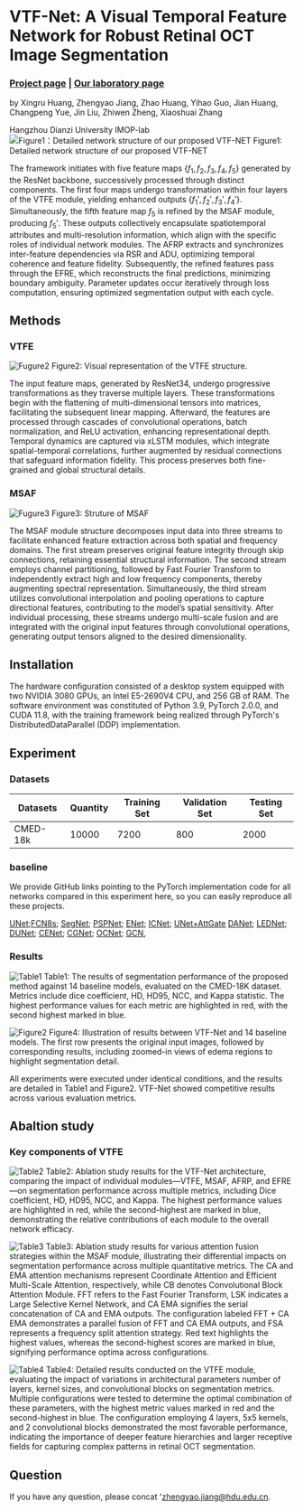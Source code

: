 
# VTF-Net: A Visual Temporal Feature Network for Robust Retinal OCT Image Segmentation
### [Project page](https://github.com/IMOP-lab/VTF-Net-Pytorch) | [Our laboratory page](https://github.com/IMOP-lab)
by Xingru Huang, Zhengyao Jiang, Zhao Huang, Yihao Guo, Jian Huang, Changpeng Yue, Jin Liu, Zhiwen Zheng, Xiaoshuai Zhang

Hangzhou Dianzi University IMOP-lab
![Figure1：Detailed network structure of our proposed VTF-NET](https://github.com/IMOP-lab/VTF-Net-Pytorch/blob/main/figures/Fig2.png)
Figure1: Detailed network structure of our proposed VTF-NET

The framework initiates with five feature maps $\{f_1, f_2, f_3, f_4, f_5\}$ generated by the ResNet backbone, successively processed through distinct components. The first four maps undergo transformation within four layers of the VTFE module, yielding enhanced outputs $\{f_1', f_2', f_3', f_4'\}$. Simultaneously, the fifth feature map $f_5$ is refined by the MSAF module, producing $f_5'$. These outputs collectively encapsulate spatiotemporal attributes and multi-resolution information, which align with the specific roles of individual network modules. The AFRP extracts and synchronizes inter-feature dependencies via RSR and ADU, optimizing temporal coherence and feature fidelity. Subsequently, the refined features pass through the EFRE, which reconstructs the final predictions, minimizing boundary ambiguity. Parameter updates occur iteratively through loss computation, ensuring optimized segmentation output with each cycle.

## Methods

### VTFE
![Fugure2](https://github.com/IMOP-lab/VTF-Net-Pytorch/blob/main/figures/Fig3.png)
Figure2: Visual representation of the VTFE structure. 

The input feature maps, generated by ResNet34, undergo progressive transformations as they traverse multiple layers. These transformations begin with the flattening of multi-dimensional tensors into matrices, facilitating the subsequent linear mapping. Afterward, the features are processed through cascades of convolutional operations, batch normalization, and ReLU activation, enhancing representational depth. Temporal dynamics are captured via xLSTM modules, which integrate spatial-temporal correlations, further augmented by residual connections that safeguard information fidelity. 
This process preserves both fine-grained and global structural details.

### MSAF
![Fugure3](https://github.com/IMOP-lab/VTF-Net-Pytorch/blob/main/figures/Fig4.png)
Figure3: Struture of MSAF 

The MSAF module structure decomposes input data into three streams to facilitate enhanced feature extraction across both spatial and frequency domains. The first stream preserves original feature integrity through skip connections, retaining essential structural information. The second stream employs channel partitioning, followed by Fast Fourier Transform to independently extract high and low frequency components, thereby augmenting spectral representation. Simultaneously, the third stream utilizes convolutional interpolation and pooling operations to capture directional features, contributing to the model’s spatial sensitivity. After individual processing, these streams undergo multi-scale fusion and are integrated with the original input features through convolutional operations, generating output tensors aligned to the desired dimensionality.


## Installation
The hardware configuration consisted of a desktop system equipped with two NVIDIA 3080 GPUs, an Intel E5-2690V4 CPU, and 256 GB of RAM. The software environment was constituted of Python 3.9, PyTorch 2.0.0, and CUDA 11.8, with the training framework being realized through PyTorch's DistributedDataParallel (DDP) implementation.

## Experiment

### Datasets
|Datasets	| Quantity |  Training Set |	Validation Set | Testing Set|
|-|-|-|-|-|
|CMED-18k|10000|7200|800|2000|

### baseline
We provide GitHub links pointing to the PyTorch implementation code for all networks compared in this experiment here, so you can easily reproduce all these projects.

[UNet](https://github.com/milesial/Pytorch-UNet);[FCN8s](); [SegNet](); [PSPNet](); [ENet](); [ICNet](); [UNet+AttGate]() [DANet](); [LEDNet](); [DUNet](); [CENet](); [CGNet](); [OCNet](); [GCN](), 
### Results
![Table1](https://github.com/IMOP-lab/VTF-Net-Pytorch/blob/main/figures/Table1.jpg)
Table1: The results of segmentation performance of the proposed method against 14 baseline models, evaluated on the CMED-18K dataset. Metrics include dice coefficient, HD, HD95, NCC, and Kappa statistic. The highest performance values for each metric are highlighted in red, with the second highest marked in blue.

![Figure2](https://github.com/IMOP-lab/VTF-Net-Pytorch/blob/main/figures/Fig5.png)
Figure4: Illustration of results between VTF-Net and 14 baseline models. The first row presents the original input images, followed by corresponding results, including zoomed-in views of edema regions to highlight segmentation detail.

All experiments were executed under identical conditions, and the results are detailed in Table1 and Figure2. VTF-Net showed competitive results across various evaluation metrics.

## Abaltion study

### Key components of VTFE

![Table2](https://github.com/IMOP-lab/VTF-Net-Pytorch/blob/main/figures/Table2.jpg)
Table2: Ablation study results for the VTF-Net architecture, comparing the impact of individual modules—VTFE, MSAF, AFRP, and EFRE—on segmentation performance across multiple metrics, including Dice coefficient, HD, HD95, NCC, and Kappa. The highest performance values are highlighted in red, while the second-highest are marked in blue, demonstrating the relative contributions of each module to the overall network efficacy.

![Table3](https://github.com/IMOP-lab/VTF-Net-Pytorch/blob/main/figures/Table3.jpg)
Table3: Ablation study results for various attention fusion strategies within the MSAF module, illustrating their differential impacts on segmentation performance across multiple quantitative metrics. The CA and EMA attention mechanisms represent Coordinate Attention and Efficient Multi-Scale Attention, respectively, while CB denotes Convolutional Block Attention Module. FFT refers to the Fast Fourier Transform, LSK indicates a Large Selective Kernel Network, and CA EMA signifies the serial concatenation of CA and EMA outputs. The configuration labeled FFT + CA EMA demonstrates a parallel fusion of FFT and CA EMA outputs, and FSA represents a frequency split attention strategy. Red text highlights the highest values, whereas the second-highest scores are marked in blue, signifying performance optima across configurations.

![Table4](https://github.com/IMOP-lab/VTF-Net-Pytorch/blob/main/figures/Table4.jpg)
Table4: Detailed results conducted on the VTFE module, evaluating the impact of variations in architectural parameters number of layers, kernel sizes, and convolutional blocks on segmentation metrics. Multiple configurations were tested to determine the optimal combination of these parameters, with the highest metric values marked in red and the second-highest in blue. The configuration employing 4 layers, 5x5 kernels, and 2 convolutional blocks demonstrated the most favorable performance, indicating the importance of deeper feature hierarchies and larger receptive fields for capturing complex patterns in retinal OCT segmentation.

## Question
If you have any question, please concat 'zhengyao.jiang@hdu.edu.cn.
